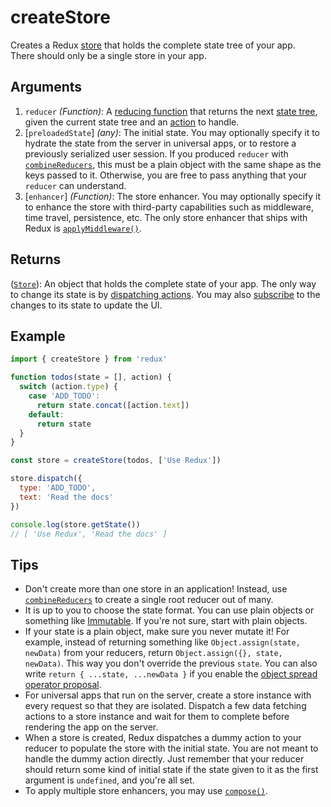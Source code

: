 # createStore

Creates a Redux [store](store.md) that holds the complete state tree of your app.  
There should only be a single store in your app.

## Arguments

1. `reducer` _\(Function\)_: A [reducing function](../glossary.md#reducer) that returns the next [state tree](../glossary.md#state), given the current state tree and an [action](../glossary.md#action) to handle.
2. \[`preloadedState`\] _\(any\)_: The initial state. You may optionally specify it to hydrate the state from the server in universal apps, or to restore a previously serialized user session. If you produced `reducer` with [`combineReducers`](combinereducers.md), this must be a plain object with the same shape as the keys passed to it. Otherwise, you are free to pass anything that your `reducer` can understand.
3. \[`enhancer`\] _\(Function\)_: The store enhancer. You may optionally specify it to enhance the store with third-party capabilities such as middleware, time travel, persistence, etc. The only store enhancer that ships with Redux is [`applyMiddleware()`](applymiddleware.md).

## Returns

\([`Store`](store.md)\): An object that holds the complete state of your app. The only way to change its state is by [dispatching actions](store.md#dispatch). You may also [subscribe](store.md#subscribe) to the changes to its state to update the UI.

## Example

```javascript
import { createStore } from 'redux'

function todos(state = [], action) {
  switch (action.type) {
    case 'ADD_TODO':
      return state.concat([action.text])
    default:
      return state
  }
}

const store = createStore(todos, ['Use Redux'])

store.dispatch({
  type: 'ADD_TODO',
  text: 'Read the docs'
})

console.log(store.getState())
// [ 'Use Redux', 'Read the docs' ]
```

## Tips

* Don't create more than one store in an application! Instead, use [`combineReducers`](combinereducers.md) to create a single root reducer out of many.
* It is up to you to choose the state format. You can use plain objects or something like [Immutable](http://facebook.github.io/immutable-js/). If you're not sure, start with plain objects.
* If your state is a plain object, make sure you never mutate it! For example, instead of returning something like `Object.assign(state, newData)` from your reducers, return `Object.assign({}, state, newData)`. This way you don't override the previous `state`. You can also write `return { ...state, ...newData }` if you enable the [object spread operator proposal](../recipes/usingobjectspreadoperator.md).
* For universal apps that run on the server, create a store instance with every request so that they are isolated. Dispatch a few data fetching actions to a store instance and wait for them to complete before rendering the app on the server.
* When a store is created, Redux dispatches a dummy action to your reducer to populate the store with the initial state. You are not meant to handle the dummy action directly. Just remember that your reducer should return some kind of initial state if the state given to it as the first argument is `undefined`, and you're all set.
* To apply multiple store enhancers, you may use [`compose()`](compose.md).

